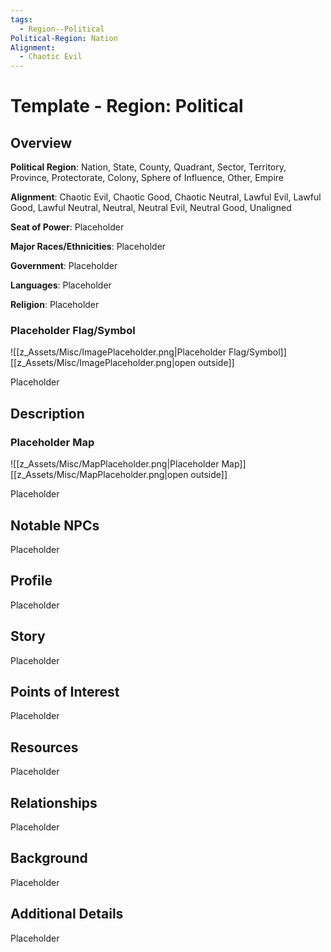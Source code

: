```yaml
---
tags:
  - Region--Political
Political-Region: Nation
Alignment:
  - Chaotic Evil
---
```

# Template - Region: Political
## Overview
**Political Region**: Nation, State, County, Quadrant, Sector, Territory, Province, Protectorate, Colony, Sphere of Influence, Other, Empire

**Alignment**: Chaotic Evil, Chaotic Good, Chaotic Neutral, Lawful Evil, Lawful Good, Lawful Neutral, Neutral, Neutral Evil, Neutral Good, Unaligned

**Seat of Power**: Placeholder

**Major Races/Ethnicities**: Placeholder

**Government**: Placeholder

**Languages**: Placeholder

**Religion**: Placeholder

### Placeholder Flag/Symbol
![[z_Assets/Misc/ImagePlaceholder.png|Placeholder Flag/Symbol]]
[[z_Assets/Misc/ImagePlaceholder.png|open outside]]

Placeholder

## Description
### Placeholder Map
![[z_Assets/Misc/MapPlaceholder.png|Placeholder Map]]
[[z_Assets/Misc/MapPlaceholder.png|open outside]]

Placeholder

## Notable NPCs
Placeholder

## Profile
Placeholder

## Story
Placeholder

## Points of Interest
Placeholder

## Resources
Placeholder

## Relationships
Placeholder

## Background
Placeholder

## Additional Details
Placeholder


